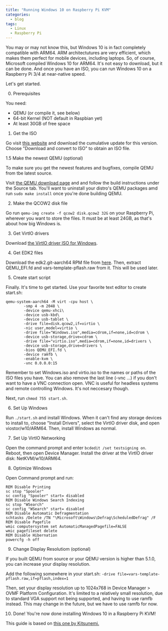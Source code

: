 ```yaml
---
title: "Running Windows 10 on Raspberry Pi KVM"
categories:
  - blog
tags:
  - Linux
  - Raspberry Pi
---
```

You may or may not know this, but Windows 10 is in fact completely compatible with ARM64.
ARM architectutures are very efficient, which makes them perfect for mobile devices, including laptops.
So, of course, Microsoft compiled Windows 10 for ARM64. It's not easy to download, but it can be done.
And once you have an ISO, you can run Windows 10 on a Raspberry Pi 3/4 at near-native speed.

Let's get started.

0. Prerequisites

You need:
- QEMU (or compile it, see below)
- 64-bit Kernel (NOT default in Raspbian yet)
- At least 30GB of free space

1. Get the ISO

Go visit [this website](https://uupdump.ml/known.php?q=1909+arm64) and download the cumulative update for this version. Choose "Download and convert to ISO" to obtain an ISO file.

1.5 Make the newest QEMU (optional)

To make sure you get the newest features and bugfixes, compile QEMU from tbe latest source.

Visit [the QEMU download page](https://www.qemu.org/download/) and and follow the build instructions under the Source tab. You'll want to uninstall your distro's QEMU packages amd run ```sudo make install``` once you're done building QEMU.

2. Make the QCOW2 disk file

Go run ```qemu-img create -f qcow2 disk.qcow2 32G``` on your Raspberry Pi, wherever you want to store the files. It must be at least 24GB, as that's about how big Windows is.

3. Get VirtIO drivers

Download [the VirtIO driver ISO for Windows](https://docs.fedoraproject.org/en-US/quick-docs/creating-windows-virtual-machines-using-virtio-drivers/index.html#virtio-win-direct-downloads).

4. Get EDK2 files

Download the edk2.git-aarch64 RPM file from [here](https://www.kraxel.org/repos/jenkins/edk2/). Then, extract QEMU_EFI.fd and vars-template-pflash.raw from it. This will be used later.

5. Create start script

Finally. It's time to get started.
Use your favorite text editor to create start.sh: 

```
qemu-system-aarch64 -M virt -cpu host \
        -smp 4 -m 2048 \
        -device qemu-xhci\
        -device usb-kbd\
        -device usb-tablet \
        -drive file=disk.qcow2,if=virtio \
        -nic user,model=virtio \
        -drive file="Windows.iso",media=cdrom,if=none,id=cdrom \
        -device usb-storage,drive=cdrom \
        -drive file="virtio.iso",media=cdrom,if=none,id=drivers \
        -device usb-storage,drive=drivers \
        -bios QEMU_EFI.fd \
        -device ramfb \
        -enable-kvm \
        -vnc 0.0.0.0:15
```

Remember to set Windows.iso and virtio.iso to the names or paths of the ISO files you have. You can also remove the last line (-vnc ...) if you don't want to have a VNC connection open. VNC is useful for headless systems and remote controlling Windows. It's not neccesary though.

Next, run ```chmod 755 start.sh```.

6. Set Up Windows

Run ```./start.sh``` and install Windows. When it can't find any storage devices to install to, choose "Install Drivers", select the VirtIO driver disk, and open viostor/w10/ARM64. Then, install Windows as normal.

7. Set Up VirtIO Networking

Open the command prompt and enter ```bcdedit /set testsigning on```. Reboot, then open Device Manager. Install the driver at the VirtIO driver disk: NetKVM/w10/ARM64.

8. Optimize Windows

Open Command prompt and run:
```
REM Disable Printing
sc stop "Spooler"
sc config "Spooler" start= disabled
REM Disable Windows Search Indexing
sc stop "WSearch"
sc config "WSearch" start= disabled
REM Disable Automatic Defragmentation
schtasks /Delete /TN "\Microsoft\Windows\Defrag\ScheduledDefrag" /F
REM Disable Pagefile
wmic computersystem set AutomaticManagedPagefile=FALSE
wmic pagefileset delete
REM Disable Hibernation
powercfg -h off
```

9. Change Display Resolutiom (optional)

If you built QEMU from source or your QEMU version is higher than 5.1.0, you can increase your display resolution.

Add the following somewhere in your start.sh:
```-drive file=vars-template-pflash.raw,if=pflash,index=1```

Then, set your display resolution up to 1024x768 in Device Manager > OVMF Platform Configuration. It's limited to a relatively small resolution, due to standard VGA support not being supported, and having to use ramfb instead. This may change in the future, but we have to use ramfb for now.

10. Done!
You're now done installing Windows 10 in a Raspberry Pi KVM!

This guide is based on [this one by Kitsunemi.](https://kitsunemimi.pw/notes/posts/running-windows-10-for-arm64-in-a-qemu-virtual-machine.html)